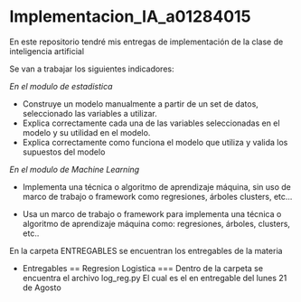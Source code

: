# Implementacion_IA_a01284015
En este repositorio tendré mis entregas de implementación de la clase de inteligencia artificial

Se van a trabajar los siguientes indicadores:

*En el modulo de estadistica*

- Construye un modelo manualmente a partir de un set de datos, seleccionado las variables a utilizar.
- Explica correctamente cada una de las variables seleccionadas en el modelo y su utilidad en el modelo.
- Explica correctamente como funciona el modelo que utiliza y valida los supuestos del modelo

*En el modulo de Machine Learning*

- Implementa una técnica o algoritmo de aprendizaje máquina, sin uso de marco de trabajo o framework como regresiones, árboles clusters, etc... 

- Usa un marco de trabajo o framework para implementa una técnica o algoritmo de aprendizaje máquina como: regresiones, árboles, clusters, etc..

En la carpeta ENTREGABLES se encuentran los entregables de la materia
- Entregables 
    == Regresion Logistica
    ===     Dentro de la carpeta se encuentra el archivo log_reg.py El cual es el en entregable del lunes 21 de Agosto
